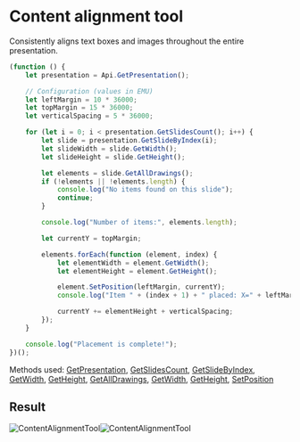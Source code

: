# Content alignment tool

Consistently aligns text boxes and images throughout the entire presentation.

<!-- This code snippet is shown in the screenshot. -->

<!-- eslint-skip -->

```ts
(function () {
    let presentation = Api.GetPresentation();

    // Configuration (values in EMU)
    let leftMargin = 10 * 36000;
    let topMargin = 15 * 36000;
    let verticalSpacing = 5 * 36000;

    for (let i = 0; i < presentation.GetSlidesCount(); i++) {
        let slide = presentation.GetSlideByIndex(i);
        let slideWidth = slide.GetWidth();
        let slideHeight = slide.GetHeight();

        let elements = slide.GetAllDrawings();
        if (!elements || !elements.length) {
            console.log("No items found on this slide");
            continue;
        }

        console.log("Number of items:", elements.length);

        let currentY = topMargin;

        elements.forEach(function (element, index) {
            let elementWidth = element.GetWidth();
            let elementHeight = element.GetHeight();

            element.SetPosition(leftMargin, currentY);
            console.log("Item " + (index + 1) + " placed: X=" + leftMargin + ", Y=" + currentY);

            currentY += elementHeight + verticalSpacing;
        });
    }

    console.log("Placement is complete!");
})();
```

Methods used: [GetPresentation](../../../../office-api/usage-api/presentation-api/Api/Methods/GetPresentation.md), [GetSlidesCount](../../../../office-api/usage-api/presentation-api/ApiPresentation/Methods/GetSlidesCount.md), [GetSlideByIndex](../../../../office-api/usage-api/presentation-api/ApiPresentation/Methods/GetSlideByIndex.md), [GetWidth](../../../../office-api/usage-api/presentation-api/ApiDrawing/Methods/GetWidth.md), [GetHeight](../../../../office-api/usage-api/presentation-api/ApiDrawing/Methods/GetHeight.md), [GetAllDrawings](../../../../office-api/usage-api/presentation-api/ApiSlide/Methods/GetAllDrawings.md), [GetWidth](../../../../office-api/usage-api/presentation-api/ApiSlide/Methods/GetWidth.md), [GetHeight](../../../../office-api/usage-api/presentation-api/ApiSlide/Methods/GetHeight.md), [SetPosition](../../../../office-api/usage-api/presentation-api/ApiDrawing/Methods/SetPosition.md)

## Result

<!-- imgpath -->

![ContentAlignmentTool](/assets/images/plugins/content-alignment-tool.png#gh-light-mode-only)![ContentAlignmentTool](/assets/images/plugins/content-alignment-tool.dark.png#gh-dark-mode-only)
